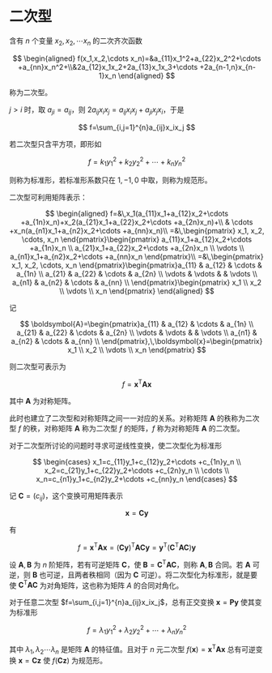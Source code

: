 # 二次型

含有 $n$ 个变量 $x_2,x_2,\cdots x_n$ 的二次齐次函数

$$
\begin{aligned}
  f(x_1,x_2,\cdots x_n)=&a_{11}x_1^2+a_{22}x_2^2+\cdots +a_{nn}x_n^2+\\&2a_{12}x_1x_2+2a_{13}x_1x_3+\cdots +2a_{n-1,n}x_{n-1}x_n
\end{aligned}
$$

称为二次型。

$j>i$ 时，取 $a_{ji}=a_{ij}$，则 $2a_{ij}x_ix_j=a_{ij}x_ix_j+a_{ji}x_jx_i$，于是

$$
f=\sum_{i,j=1}^{n}a_{ij}x_ix_j
$$

若二次型只含平方项，即形如

$$
f=k_1y_1^2+k_2y_2^2+\cdots +k_ny_n^2
$$

则称为标准形，若标准形系数只在 $1,-1,0$ 中取，则称为规范形。

二次型可利用矩阵表示：

$$
\begin{aligned}
  f=&\,x_1(a_{11}x_1+a_{12}x_2+\cdots +a_{1n}x_n)+x_2(a_{21}x_1+a_{22}x_2+\cdots +a_{2n}x_n)+\\
  & \cdots +x_n(a_{n1}x_1+a_{n2}x_2+\cdots +a_{nn}x_n)\\
  =&\,\begin{pmatrix} x_1, x_2, \cdots, x_n \end{pmatrix}\begin{pmatrix} a_{11}x_1+a_{12}x_2+\cdots +a_{1n}x_n \\ a_{21}x_1+a_{22}x_2+\cdots +a_{2n}x_n \\ \vdots \\ a_{n1}x_1+a_{n2}x_2+\cdots +a_{nn}x_n \end{pmatrix}\\
  =&\,\begin{pmatrix} x_1, x_2, \cdots, x_n \end{pmatrix}\begin{pmatrix}a_{11} & a_{12} & \cdots  & a_{1n} \\ a_{21} & a_{22} & \cdots  & a_{2n} \\ \vdots & \vdots &  & \vdots \\ a_{n1} & a_{n2} & \cdots  & a_{nn} \\ \end{pmatrix}\begin{pmatrix} x_1 \\ x_2 \\ \vdots \\ x_n \end{pmatrix}
\end{aligned}
$$

记

$$
\boldsymbol{A}=\begin{pmatrix}a_{11} & a_{12} & \cdots  & a_{1n} \\ a_{21} & a_{22} & \cdots  & a_{2n} \\ \vdots & \vdots &  & \vdots \\ a_{n1} & a_{n2} & \cdots  & a_{nn} \\ \end{pmatrix},\,\boldsymbol{x}=\begin{pmatrix} x_1 \\ x_2 \\ \vdots \\ x_n \end{pmatrix}
$$

则二次型可表示为

$$
f=\boldsymbol{x}^{\mathrm{T}}\boldsymbol{Ax}
$$

其中 $\boldsymbol{A}$ 为对称矩阵。

此时也建立了二次型和对称矩阵之间一一对应的关系。对称矩阵 $\boldsymbol{A}$ 的秩称为二次型 $f$ 的秩，对称矩阵 $\boldsymbol{A}$ 称为二次型 $f$ 的矩阵，$f$ 称为对称矩阵 $\boldsymbol{A}$ 的二次型。

对于二次型所讨论的问题时寻求可逆线性变换，使二次型化为标准形

$$
\begin{cases}
  x_1=c_{11}y_1+c_{12}y_2+\cdots +c_{1n}y_n \\
  x_2=c_{21}y_1+c_{22}y_2+\cdots +c_{2n}y_n \\
  \cdots \\
  x_n=c_{n1}y_1+c_{n2}y_2+\cdots +c_{nn}y_n
\end{cases}
$$

记 $\boldsymbol{C} = (c_{ij})$，这个变换可用矩阵表示

$$
\boldsymbol{x}=\boldsymbol{Cy}
$$

有

$$
f=\boldsymbol{x}^{\mathrm{T}}\boldsymbol{Ax}=(\boldsymbol{Cy})^{\mathrm{T}}\boldsymbol{ACy}=\boldsymbol{y}^{\mathrm{T}}(\boldsymbol{C}^{\mathrm{T}}\boldsymbol{AC})\boldsymbol{y}
$$

设 $\boldsymbol{A},\boldsymbol{B}$ 为 $n$ 阶矩阵，若有可逆矩阵 $\boldsymbol{C}$，使 $\boldsymbol{B}=\boldsymbol{C}^{\mathrm{T}}\boldsymbol{AC}$，则称 $\boldsymbol{A},\boldsymbol{B}$ 合同。若 $\boldsymbol{A}$ 可逆，则 $\boldsymbol{B}$ 也可逆，且两者秩相同（因为 $\boldsymbol{C}$ 可逆）。将二次型化为标准形，就是要使 $\boldsymbol{C}^{\mathrm{T}}\boldsymbol{AC}$ 为对角矩阵，这也称为矩阵 $A$ 的合同对角化。

对于任意二次型 $f=\sum_{i,j=1}^{n}a_{ij}x_ix_j$，总有正交变换 $\boldsymbol{x}=\boldsymbol{Py}$ 使其变为标准形

$$
f=\lambda_1y_1^2+\lambda_2y_2^2+\cdots +\lambda_ny_n^2
$$

其中 $\lambda_1,\lambda_2\cdots \lambda_n$ 是矩阵 $\boldsymbol{A}$ 的特征值。且对于 $n$ 元二次型 $f(\boldsymbol{x})=\boldsymbol{x}^{\mathrm{T}}\boldsymbol{Ax}$ 总有可逆变换 $\boldsymbol{x}=\boldsymbol{Cz}$ 使 $f(\boldsymbol{Cz})$ 为规范形。